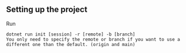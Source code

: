 ﻿## Setting up the project

Run 
```
dotnet run init [session] -r [remote] -b [branch]
You only need to specify the remote or branch if you want to use a different one than the default. (origin and main)
```